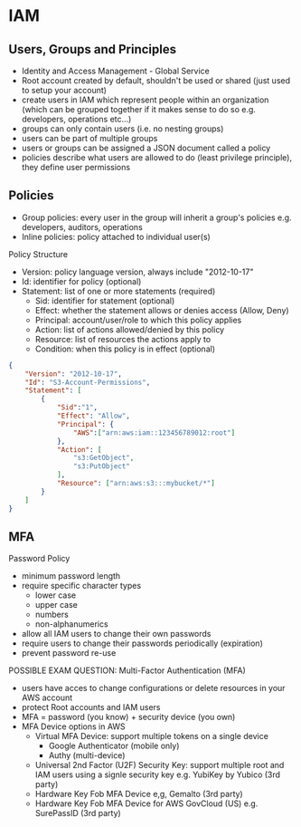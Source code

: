 # IAM
## Users, Groups and Principles
- Identity and Access Management - Global Service
- Root account created by default, shouldn't be used or shared (just used to setup your account)
- create users in IAM which represent people within an organization (which can be grouped together if it makes sense to do so e.g. developers, operations etc...)
- groups can only contain users (i.e. no nesting groups)
- users can be part of multiple groups
- users or groups can be assigned a JSON document called a policy
- policies describe what users are allowed to do (least privilege principle), they define user permissions

## Policies
- Group policies: every user in the group will inherit a group's policies e.g. developers, auditors, operations
- Inline policies: policy attached to individual user(s)

Policy Structure
- Version: policy language version, always include "2012-10-17"
- Id: identifier for policy (optional)
- Statement: list of one or more statements (required)
  - Sid: identifier for statement (optional)
  - Effect: whether the statement allows or denies access (Allow, Deny)
  - Principal: account/user/role to which this policy applies
  - Action: list of actions allowed/denied by this policy
  - Resource: list of resources the actions apply to
  - Condition: when this policy is in effect (optional)
```json
{
    "Version": "2012-10-17",
    "Id": "S3-Account-Permissions",
    "Statement": [
        {
            "Sid":"1",
            "Effect": "Allow",
            "Principal": {
                "AWS":["arn:aws:iam::123456789012:root"]
            },
            "Action": [
                "s3:GetObject",
                "s3:PutObject"
            ],
            "Resource": ["arn:aws:s3:::mybucket/*"]
        }
    ]
}
```

## MFA
Password Policy
- minimum password length
- require specific character types
  - lower case
  - upper case
  - numbers
  - non-alphanumerics
- allow all IAM users to change their own passwords
- require users to change their passwords periodically (expiration)
- prevent password re-use

POSSIBLE EXAM QUESTION: Multi-Factor Authentication (MFA)
- users have acces to change configurations or delete resources in your AWS account
- protect Root accounts and IAM users
- MFA = password (you know) + security device (you own)
- MFA Device options in AWS
  - Virtual MFA Device: support multiple tokens on a single device
    - Google Authenticator (mobile only)
    - Authy (multi-device)
  - Universal 2nd Factor (U2F) Security Key: support multiple root and IAM users using a signle security key e.g. YubiKey by Yubico (3rd party)
  - Hardware Key Fob MFA Device e,g, Gemalto (3rd party)
  - Hardware Key Fob MFA Device for AWS GovCloud (US) e.g. SurePassID (3rd party)